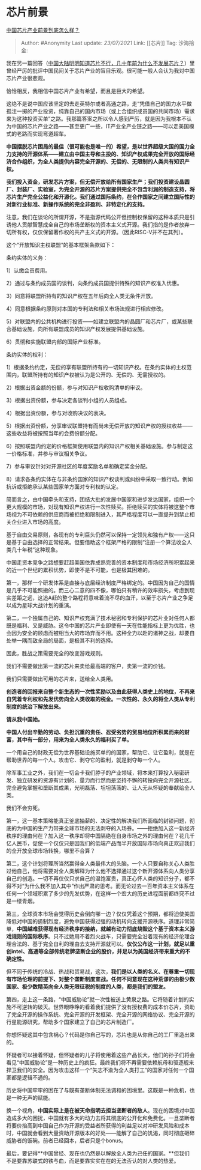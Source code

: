 # 芯片前景
[中国芯片产业前景到底怎么样？](https://www.zhihu.com/question/305898679/answer/563613133)

> Author: #Anonymity
> Last update: *23/07/2021*
> Link: [[芯片]]
> Tag:
> 沙海拾金:

我在另一篇回答（[中国大陆明明知道芯片不行，几十年前为什么不发展芯片？](https://www.zhihu.com/question/275316968/answer/497644862)）里曾经严厉的批评中国民间关于芯片产业的盲目乐观。很可能一般人会认为我对中国芯片产业很悲观。

恰恰相反，我相信中国芯片产业有希望，而且是巨大的希望。

这绝不是说中国应该坚定的去走英特尔或者高通之路，走“凭借自己的国力水平做孤注一掷的产业投资，纯靠自己的国内市场（或上合组织成员国的共同市场）需求来为这种投资买单”之路。我那篇答案之所以令人感到严厉，就是因为我根本不认为中国的芯片产业之路——甚至更广一些，IT产业全产业链之路——可以走美国模式的老路而实现弯道超车。

**中国摆脱芯片困局的最佳（很可能也是唯一的）希望，是以世界超级大国的国力全力支持的开源体系——建立由中国主导和主投的、知识产权成果完全开放的国际经济合作组织，为全人类提供内容完全开源的、无偿的、无限制的人类共有知识产权。**

**我们投入资金，研发芯片方案，但无偿开放给所有国家生产；我们投资建设晶圆厂、封装厂、实验室，为完全开源的芯片方案提供完全不包含利润的制造支持，将芯片生产完全公益化和开源化。我们通过国际条约，在合作国家之间建立国际性的对新行业标准、新操作系统的完全非盈利、非特定化的支持。**

注意，我们在谈论的所谓开源，不是指源代码公开但控制权保留的这种本质只是引诱他人贡献智慧成全自己的市场垄断权的资本主义式开源。我们指的是作者放弃一切所有权，仅仅保留著作权的共产主义式的开源。（因此RISC-V并不在其列）。

这个“开放知识主权联盟”的基本框架条款如下：

条约实体的义务：

1）认缴会员费用。

2）通过与条约成员国的谈判，向条约成员国提供特殊的知识产权准入优惠。

3）同意将联盟所持有的知识产权在五年后向全人类无条件开放。

4）同意根据条约原则对本国的专利法和相关市场法规进行相应修改。

5）对联盟内的公共机构进行投资——如建立联盟内的晶圆厂和芯片厂，或某些联合基础设施，向所有联盟成员的知识产权发展提供基础设施。

6）贯彻和实施联盟内部的国际产业标准。

条约实体的权利：

1）根据条约约定，无偿的享有联盟所持有的一切知识产权。在条约实体的主权范围内，联盟所持有的知识产权被认为是公开的、无偿的、无需授权的。

2）根据出资金额的份额，参与对知识产权收购清单的审议。

3）根据出资份额，参与决定各谈判小组的人员组成。

4）根据出资份额，参与对收购决议的表决。

5）根据出资份额，分享审议联盟持有而尚未无偿开放的知识产权的授权收益——这些收益将被按照当年的会费份额分配。

6）按照联盟内约定的价格框架使用联盟内的知识产权相关基础设施。参与制定这一价格标准，并参与审议相关争议。

7）参与审议针对对开源社区的年度奖励名单和确定奖金分配。

8）请求各条约实体在与非条约国家的知识产权谈判或纠纷中采取一致行动。例如抗诉或拒绝承认某些国家单方面对专利权的认定。

简而言之，由中国牵头和支持，团结大批的发展中国家和进步发达国家，组织一个更大规模的市场，对现有知识产权进行一次性赎买。拒绝赎买的实体将被这整个市场视为不可依赖的供应商而被拒绝和限制进入，其严格程度可以一直提升到禁止相关企业进入市场的高度。

基于自由交易原则，各现有的专利巨头仍然可以保持一定领先和独有产权——这只是基于自由选择的正常结果。但要借助这个框架严格的限制“注册一个算法收全人类几十年税”这种现象。

中国走资本竞争之路想要赶超美国依靠成熟完善的资本制度和市场经济所积累起来的近一个世纪的累积优势，即使不是不可能，也是极其困难的。

第一，那样一个研发体系是直接与底层经济制度严格绑定的。中国因为自己的国情是几乎不可能照搬的。而三心二意的四不像，哪怕只有稍许的效率损失，考虑到现实差距之远，这追A赶的整个路程将意味着流不尽的血汗，以至于芯片产业之争足以成为星球大战计划的重演。

第二，一个独属自己的、知识产权充满了技术秘密和专利保护的芯片业对任何人都既是福利、又是威胁。这令中国的芯片产业即使有一天在性能指标上更为优胜，也会因为安全的顾虑而被相当大的市场弃而不用。这种全力以赴的诸神之战，却要自处举一隅而敌全局的局面，是极其不利的选择。

因此，胜战之策需要完全的改变游戏规则。

我们不需要做出第一流的芯片来卖给最高端的客户，卖第一流的价钱。

我们只需要做出可用的芯片来，送给全人类用。

**创造者的回报来自整个新生态的一次性奖励以及由此获得人类史上的地位，不再来自凭着专利权和先发优势向全人类收取的税金。一次性的、永久的将全人类从专利制度的统治下解放出来。**

**请从我中国始。**

**中国人付出辛勤的劳动、负担沉重的责任、忍受劣势的贸易地位所积累而来的财富，其中有一部分，用来为全人类永久的福利买了单。**

一个用自己的财政无偿为世界基础设施买单的的国家，帮助它、让它盈利，就是在帮助世界的每一个人。攻击它、剥夺它的盈利，就是剥夺每一个人。

除军事工业之外，我们在一切会卡我们脖子的产业领域，将本来打算投入秘密研发、独立研发的资源有计划的、量力而行然而是坚持不懈的转投向完全开源社区。完全避免掌握和垄断其成果，光明磊落、坦坦荡荡的、让人无从怀疑的奉献给全人类。

我们不会穷死。

第一，这一基本策略能真正釜底抽薪的、决定性的解决我们所面临的封锁问题，彻底的为中国的生产力带来全球市场的无法剥夺的入场券。——拒绝加入这一新经济秩序的理由何在？加入这一秩序却将中国隔绝在自身市场之外的理由何在？花几千亿人民币，促使一个仅仅只是因我们的低端产品而半开放国际市场向真正欢迎我们的全开放全球市场转换，哪里不合算？

第二，这个计划将理所当然赢得全人类最伟大的头脑。一个人只要自称关心人类胜过他自己，他将需要对全人类解释为什么他不选择通过这个新开源体系向人类分享自己的创造。一切不再仅仅只求自己的温饱富贵，真正心怀人类的知识分子，都不得不对“为什么我不加入其中”作出严肃的思考。而无论过去一百年资本主义体系在任何一个领域积累了多少的先发优势，在这样一个宏大的历史进程面前都终究不过是一缕青烟。

第三，全球资本市场会觉得历史会倒向哪一边？仅仅凭着这个预期，都将迫使美国降低对中国的遏制烈度，避免中国获得过强的动机转向支援开源秩序。道理非常简单，**中国越难获得现有经济秩序的接纳，就越有动力彻底烧毁这个基于资本主义游戏规则的国际秩序**。只不过她用不着烈火战车，只需要完全沿着现有的经济伦理合理合法的、基于完全自利的理由去支持开源就可以。**仅仅公布这一计划，就足以重创intel、高通等全部传统老牌垄断企业的股价，并足以为美国经济带来重大的不确定性。**

但不同于传统的冷战、热战和贸易战，这次，**我们是以人类的名义、在尊重一切现有市场伦理的前提下、对整个垄断制度宣战。任何不同意现在这种荒谬的由极少数国家、极少数精英向全人类无限征税的制度的人类，都是我们的盟友。**

第四，走上这一条路，“中国威胁论”就一次性被送上黄泉之路。它将随着计划的实施不可逆转的破灭。世界眼睁睁的看着我们提供了没有授权费的成本价芯片，资助了完全开源的操作系统、完全开源的开发框架、完全开源的网络协议、完全开源的行星能源研究，帮助多个国家建立了自己的芯片制造厂。

你想怀疑这其中包含祸心？代码是你自己写的，芯片也是从你自己的工厂里造出来的。

怀疑者可以接着怀疑，但怀疑者的儿子将使用着这些产品长大，他们的孙子们将会看见“中国威胁论”是一种历史上的疯狂。最终我们将不再需要依赖航母和驱逐舰来捍卫我们的安全。因为攻击这样一个“矢志不渝为全人类打工”的国家对任何一个国家都是逻辑不通的。

历史将中国牢牢的困在了与既有垄断体制无法调和的困境里。这既是一种危机，也是一种无声的赋能。

换一个视角，**中国实际上是在被天命指明去担当垄断者的敌人**。现在的困境对中国造成多大的困扰，中国就有多大的动力去将其彻底的公开化和免费化。一旦垄断者将要价抬高到中国自己作为开源的受益者所获得的利益足以对冲研发风险和成本时，中国就会看到大量资助开源版本的好处——能解了自己的饥渴，同时彻底砸碎威胁者的饭碗。前者已经回本，后者只是个bonus。

最后，要记得**中国曾经、现在也仍然是以解放全人类为己任的国家。**但我们不是要靠苏联式的铁与血，而是要靠实实在在的无法否认的对人类的热爱。
